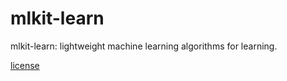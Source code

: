 # mlkit-learn
mlkit-learn: lightweight machine learning algorithms for learning.

[license](https://img.shields.io/apm/l/:packageName.svg)
